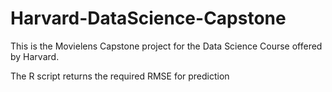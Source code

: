 # Harvard-DataScience-Capstone

This is the Movielens Capstone project for the Data Science Course offered by Harvard.


The R script returns the required RMSE for prediction




